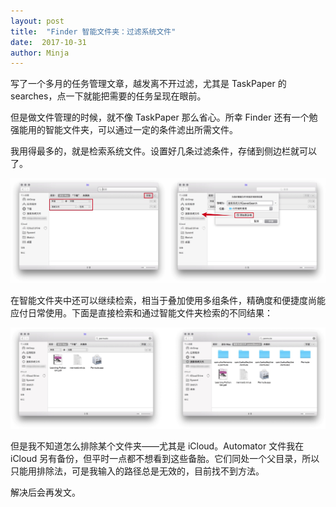```yaml
---
layout: post
title:  "Finder 智能文件夹：过滤系统文件"
date:  2017-10-31
author: Minja
---
```


写了一个多月的任务管理文章，越发离不开过滤，尤其是 TaskPaper 的 searches，点一下就能把需要的任务呈现在眼前。

但是做文件管理的时候，就不像 TaskPaper 那么省心。所幸 Finder 还有一个勉强能用的智能文件夹，可以通过一定的条件滤出所需文件。

我用得最多的，就是检索系统文件。设置好几条过滤条件，存储到侧边栏就可以了。

![title](https://raw.githubusercontent.com/BlackwinMin/blackwinmin.github.io/master/lib/2017-10-31-Finder-智能文件夹：过滤系统文件/2017-10-31-072217.jpg)

在智能文件夹中还可以继续检索，相当于叠加使用多组条件，精确度和便捷度尚能应付日常使用。下面是直接检索和通过智能文件夹检索的不同结果：

![title](https://raw.githubusercontent.com/BlackwinMin/blackwinmin.github.io/master/lib/2017-10-31-Finder-智能文件夹：过滤系统文件/2017-10-31-072222.jpg)

但是我不知道怎么排除某个文件夹——尤其是 iCloud。Automator 文件我在 iCloud 另有备份，但平时一点都不想看到这些备胎。它们同处一个父目录，所以只能用排除法，可是我输入的路径总是无效的，目前找不到方法。

解决后会再发文。
